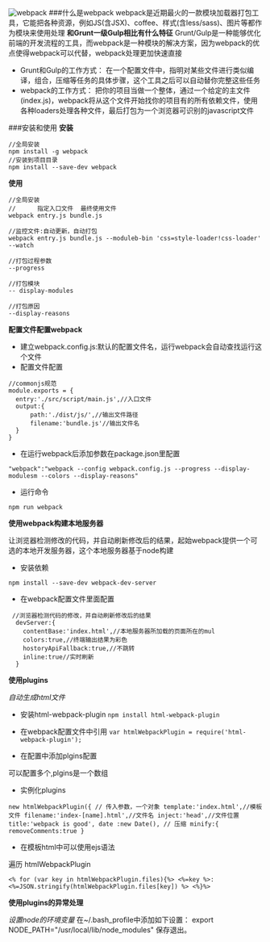![webpack](http://webpack.github.io/assets/what-is-webpack.png)
###什么是webpack
webpack是近期最火的一款模块加载器打包工具，它能把各种资源，例如JS(含JSX)、coffee、样式(含less/sass)、图片等都作为模块来使用处理
**和Grunt一级Gulp相比有什么特征**
Grunt/Gulp是一种能够优化前端的开发流程的工具，而webpack是一种模块的解决方案，因为webpack的优点使得webpack可以代替，webpack处理更加快速直接
- Grunt和Gulp的工作方式：
在一个配置文件中，指明对某些文件进行类似编译，组合，压缩等任务的具体步骤，这个工具之后可以自动替你完整这些任务
- webpack的工作方式：
把你的项目当做一个整体，通过一个给定的主文件(index.js)，webpack将从这个文件开始找你的项目有的所有依赖文件，使用各种loaders处理各种文件，最后打包为一个浏览器可识别的javascript文件

###安装和使用
**安装**
```
//全局安装
npm install -g webpack
//安装到项目目录
npm install --save-dev webpack
```
**使用**
```
//全局安装
//      指定入口文件  最终使用文件
webpack entry.js bundle.js

//监控文件:自动更新，自动打包
webpack entry.js bundle.js --moduleb-bin 'css=style-loader!css-loader' --watch

//打包过程参数
--progress

//打包模块
-- display-modules

//打包原因
--display-reasons

```

**配置文件配置webpack**
- 建立webpack.config.js:默认的配置文件名，运行webpack会自动查找运行这个文件
- 配置文件配置
```
//commonjs规范
module.exports = {
  entry:'./src/script/main.js',//入口文件
  output:{
      path:'./dist/js/',//输出文件路径
      filename:'bundle.js'//输出文件名
  }
}
```
- 在运行webpack后添加参数在package.json里配置
```
"webpack":"webpack --config webpack.config.js --progress --display-modulesm --colors --display-reasons"
```
- 运行命令
```
npm run webpack
```
**使用webpack构建本地服务器**

让浏览器检测修改的代码，并自动刷新修改后的结果，起始webpack提供一个可选的本地开发服务器，这个本地服务器基于node构建
- 安装依赖
```
npm install --save-dev webpack-dev-server
```
- 在webpack配置文件里面配置
```
 //浏览器检测代码的修改，并自动刷新修改后的结果 
  devServer:{
    contentBase:'index.html',//本地服务器所加载的页面所在的mul
    colors:true,//终端输出结果为彩色
    hostoryApiFallback:true,//不跳转
    inline:true//实时刷新
  }
```

**使用plugins**

*自动生成html文件*
- 安装html-webpack-plugin
``
npm install html-webpack-plugin
``
- 在webpack配置文件中引用
``
var htmlWebpackPlugin = require('html-webpack-plugin');
``

- 在配置中添加plgins配置

可以配置多个,plgins是一个数组
- 实例化plugins

``
 new htmlWebpackPlugin({
            // 传入参数，一个对象
            template:'index.html',//模板文件
            filename:'index-[name].html',//文件名
            inject:'head',//文件位置
            title:'webpack is good',
            date :new Date(),
            // 压缩
            minify:{
                removeComments:true
            }
``
- 在模板html中可以使用ejs语法

遍历 htmlWebpackPlugin

``
<% for (var key in htmlWebpackPlugin.files){%>
        <%=key %>:<%=JSON.stringify(htmlWebpackPlugin.files[key]) %>
    <%}%>
``

**使用plugins的异常处理**

*设置node的环境变量*
 在~/.bash_profile中添加如下设置： export NODE_PATH="/usr/local/lib/node_modules" 保存退出。
